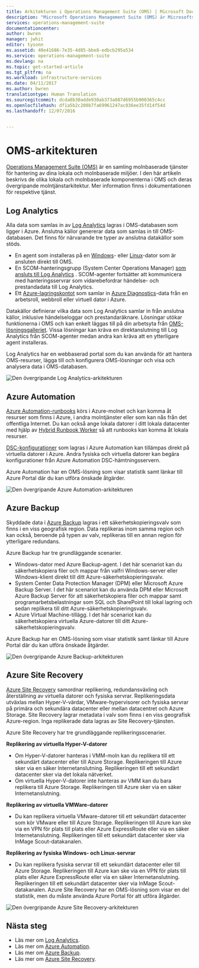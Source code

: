 ```yaml
---
title: Arkitekturen i Operations Management Suite (OMS) | Microsoft Docs
description: "Microsoft Operations Management Suite (OMS) är Microsofts molnbaserade IT-hanteringslösning som hjälper dig att hantera och skydda din lokala och molnbaserade infrastruktur.  I den här artikeln identifierar vi de olika tjänster som ingår i OMS. Artikeln innehåller också länkar till mer detaljerat innehåll om tjänsterna."
services: operations-management-suite
documentationcenter: 
author: bwren
manager: jwhit
editor: tysonn
ms.assetid: 40e41686-7e35-4d85-bbe8-edbcb295a534
ms.service: operations-management-suite
ms.devlang: na
ms.topic: get-started-article
ms.tgt_pltfrm: na
ms.workload: infrastructure-services
ms.date: 04/11/2017
ms.author: bwren
translationtype: Human Translation
ms.sourcegitcommit: dcda8b30adde930ab373a087d6955b900365c4cc
ms.openlocfilehash: df1a5b2c200b7fa69961247ac036ee35fd14f54d
ms.lasthandoff: 12/07/2016


---
```

# <a name="oms-architecture"></a>OMS-arkitekturen
[Operations Management Suite (OMS)](https://azure.microsoft.com/documentation/services/operations-management-suite/) är en samling molnbaserade tjänster för hantering av dina lokala och molnbaserade miljöer.  I den här artikeln beskrivs de olika lokala och molnbaserade komponenterna i OMS och deras övergripande molntjänstarkitektur.  Mer information finns i dokumentationen för respektive tjänst.

## <a name="log-analytics"></a>Log Analytics
Alla data som samlas in av [Log Analytics](https://azure.microsoft.com/documentation/services/log-analytics/) lagras i OMS-databasen som ligger i Azure.  Anslutna källor genererar data som samlas in till OMS-databasen.  Det finns för närvarande tre typer av anslutna datakällor som stöds.

* En agent som installeras på en [Windows](../log-analytics/log-analytics-windows-agents.md)- eller [Linux](../log-analytics/log-analytics-linux-agents.md)-dator som är ansluten direkt till OMS.
* En SCOM-hanteringsgrupp (System Center Operations Manager) [som ansluts till Log Analytics](../log-analytics/log-analytics-om-agents.md) .  SCOM-agenter fortsätter att kommunicera med hanteringsservrar som vidarebefordrar händelse- och prestandadata till Log Analytics.
* Ett [Azure-lagringskontot](../log-analytics/log-analytics-azure-storage.md) som samlar in [Azure Diagnostics](../cloud-services/cloud-services-dotnet-diagnostics.md)-data från en arbetsroll, webbroll eller virtuell dator i Azure.

Datakällor definierar vilka data som Log Analytics samlar in från anslutna källor, inklusive händelseloggar och prestandaräknare.  Lösningar utökar funktionerna i OMS och kan enkelt läggas till på din arbetsyta från [OMS-lösningsgalleriet](../log-analytics/log-analytics-add-solutions.md).  Vissa lösningar kan kräva en direktanslutning till Log Analytics från SCOM-agenter medan andra kan kräva att en ytterligare agent installeras.

Log Analytics har en webbaserad portal som du kan använda för att hantera OMS-resurser, lägga till och konfigurera OMS-lösningar och visa och analysera data i OMS-databasen.

![Den övergripande Log Analytics-arkitekturen](media/operations-management-suite-architecture/log-analytics.png)

## <a name="azure-automation"></a>Azure Automation
[Azure Automation-runbooks](http://azure.microsoft.com/documentation/services/automation) körs i Azure-molnet och kan komma åt resurser som finns i Azure, i andra molntjänster eller som kan nås från det offentliga Internet.  Du kan också ange lokala datorer i ditt lokala datacenter med hjälp av [Hybrid Runbook Worker](../automation/automation-hybrid-runbook-worker.md) så att runbooks kan komma åt lokala resurser.

[DSC-konfigurationer](../automation/automation-dsc-overview.md) som lagras i Azure Automation kan tillämpas direkt på virtuella datorer i Azure.  Andra fysiska och virtuella datorer kan begära konfigurationer från Azure Automation DSC-hämtningsservern.

Azure Automation har en OMS-lösning som visar statistik samt länkar till Azure Portal där du kan utföra önskade åtgärder.

![Den övergripande Azure Automation-arkitekturen](media/operations-management-suite-architecture/automation.png)

## <a name="azure-backup"></a>Azure Backup
Skyddade data i [Azure Backup](http://azure.microsoft.com/documentation/services/backup) lagras i ett säkerhetskopieringsvalv som finns i en viss geografisk region.  Data replikeras inom samma region och kan också, beroende på typen av valv, replikeras till en annan region för ytterligare redundans.

Azure Backup har tre grundläggande scenarier.

* Windows-dator med Azure Backup-agent.  I det här scenariot kan du säkerhetskopiera filer och mappar från valfri Windows-server eller Windows-klient direkt till ditt Azure-säkerhetskopieringsvalv.  
* System Center Data Protection Manager (DPM) eller Microsoft Azure Backup Server. I det här scenariot kan du använda DPM eller Microsoft Azure Backup Server för att säkerhetskopiera filer och mappar samt programarbetsbelastningar som SQL och SharePoint till lokal lagring och sedan replikera till ditt Azure-säkerhetskopieringsvalv.
* Azure Virtual Machine-tillägg.  I det här scenariot kan du säkerhetskopiera virtuella Azure-datorer till ditt Azure-säkerhetskopieringsvalv.

Azure Backup har en OMS-lösning som visar statistik samt länkar till Azure Portal där du kan utföra önskade åtgärder.

![Den övergripande Azure Backup-arkitekturen](media/operations-management-suite-architecture/backup.png)

## <a name="azure-site-recovery"></a>Azure Site Recovery
[Azure Site Recovery](http://azure.microsoft.com/documentation/services/site-recovery) samordnar replikering, redundansväxling och återställning av virtuella datorer och fysiska servrar. Replikeringsdata utväxlas mellan Hyper-V-värdar, VMware-hypervisorer och fysiska servrar på primära och sekundära datacenter eller mellan datacentret och Azure Storage.  Site Recovery lagrar metadata i valv som finns i en viss geografisk Azure-region. Inga replikerade data lagras av Site Recovery-tjänsten.

Azure Site Recovery har tre grundläggande replikeringsscenarier.

**Replikering av virtuella Hyper-V-datorer**

* Om Hyper-V-datorer hanteras i VMM-moln kan du replikera till ett sekundärt datacenter eller till Azure Storage.  Replikeringen till Azure sker via en säker Internetanslutning.  Replikeringen till ett sekundärt datacenter sker via det lokala nätverket.
* Om virtuella Hyper-V-datorer inte hanteras av VMM kan du bara replikera till Azure Storage.  Replikeringen till Azure sker via en säker Internetanslutning.

**Replikering av virtuella VMWare-datorer**

* Du kan replikera virtuella VMware-datorer till ett sekundärt datacenter som kör VMware eller till Azure Storage.  Replikeringen till Azure kan ske via en VPN för plats till plats eller Azure ExpressRoute eller via en säker Internetanslutning. Replikeringen till ett sekundärt datacenter sker via InMage Scout-datakanalen.

**Replikering av fysiska Windows- och Linux-servrar** 

* Du kan replikera fysiska servrar till ett sekundärt datacenter eller till Azure Storage. Replikeringen till Azure kan ske via en VPN för plats till plats eller Azure ExpressRoute eller via en säker Internetanslutning. Replikeringen till ett sekundärt datacenter sker via InMage Scout-datakanalen.  Azure Site Recovery har en OMS-lösning som visar en del statistik, men du måste använda Azure Portal för att utföra åtgärder.

![Den övergripande Azure Site Recovery-arkitekturen](media/operations-management-suite-architecture/site-recovery.png)

## <a name="next-steps"></a>Nästa steg
* Läs mer om [Log Analytics](http://azure.microsoft.com/documentation/services/log-analytics).
* Läs mer om [Azure Automation](https://azure.microsoft.com/documentation/services/automation).
* Läs mer om [Azure Backup](http://azure.microsoft.com/documentation/services/backup).
* Läs mer om [Azure Site Recovery](http://azure.microsoft.com/documentation/services/site-recovery).


